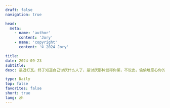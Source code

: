 ```yaml
---
draft: false
navigation: true

head:
  meta:
    - name: 'author'
      content: 'Jory'
    - name: 'copyright'
      content: '© 2024 Jory'

title:
date: 2024-09-23
subtitle:
desc: 最近打瓦，终于知道自己讨厌什么人了，最讨厌那种觉得你菜，不说出，偷偷地恶心你的人。

type: Daily
top: false
favorites: false
short: true
lang: zh
---
```

